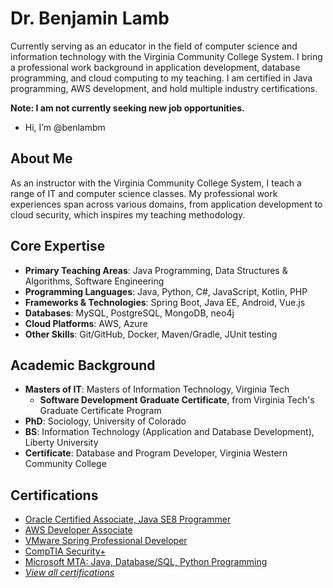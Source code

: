 # Dr. Benjamin Lamb

Currently serving as an educator in the field of computer science and information technology with the Virginia Community College System. I bring a professional work background in application development, database programming, and cloud computing to my teaching. I am certified in Java programming, AWS development, and hold multiple industry certifications.

**Note: I am not currently seeking new job opportunities.**

- Hi, I’m @benlambm

## About Me

As an instructor with the Virginia Community College System, I teach a range of IT and computer science classes. My professional work experiences span across various domains, from application development to cloud security, which inspires my teaching methodology.

## Core Expertise

- **Primary Teaching Areas**: Java Programming, Data Structures & Algorithms, Software Engineering
- **Programming Languages**: Java, Python, C#, JavaScript, Kotlin, PHP
- **Frameworks & Technologies**: Spring Boot, Java EE, Android, Vue.js
- **Databases**: MySQL, PostgreSQL, MongoDB, neo4j
- **Cloud Platforms**: AWS, Azure
- **Other Skills**: Git/GitHub, Docker, Maven/Gradle, JUnit testing

## Academic Background
- **Masters of IT**: Masters of Information Technology, Virginia Tech
  - **Software Development Graduate Certificate**, from Virginia Tech's Graduate Certificate Program
- **PhD**: Sociology, University of Colorado
- **BS**: Information Technology (Application and Database Development), Liberty University
- **Certificate**: Database and Program Developer, Virginia Western Community College

## Certifications
- [Oracle Certified Associate, Java SE8 Programmer](https://credly.com/users/benjamin-lamb)
- [AWS Developer Associate](https://credly.com/users/benjamin-lamb)
- [VMware Spring Professional Developer](https://credly.com/users/benjamin-lamb)
- [CompTIA Security+](https://credly.com/users/benjamin-lamb)
- [Microsoft MTA: Java, Database/SQL, Python Programming](https://credly.com/users/benjamin-lamb)
- _[View all certifications](https://credly.com/users/benjamin-lamb)_


